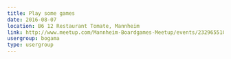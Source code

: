 ```yaml
---
title: Play some games
date: 2016-08-07
location: B6 12 Restaurant Tomate, Mannheim
link: http://www.meetup.com/Mannheim-Boardgames-Meetup/events/232965510/
usergroup: bogama
type: usergroup
---
```

